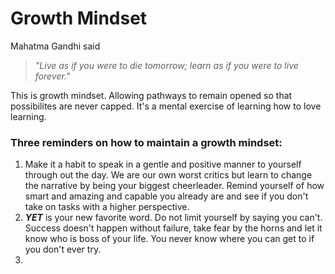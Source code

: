 # **Growth Mindset**

Mahatma Gandhi said 
> *"Live as if you were to die tomorrow; learn as if you were to live forever."* 

This is growth mindset. Allowing pathways to remain opened so that possibilites are never capped. It's a mental exercise of learning how to love learning. 

### Three reminders on how to maintain a growth mindset:

1. Make it a habit to speak in a gentle and positive manner to yourself through out the day. We are our own worst critics but learn to change the narrative by being your biggest cheerleader. Remind yourself of how smart and amazing and capable you already are and see if you don't take on tasks with a higher perspective. 
3. ***YET*** is your new favorite word. Do not limit yourself by saying you can't. Success doesn't happen without failure, take fear by the horns and let it know who is boss of your life. You never know where you can get to if you don't ever try.
4. 
